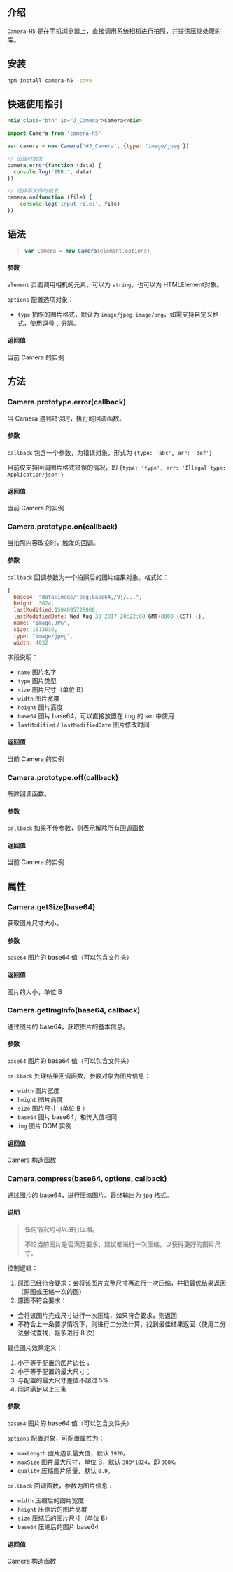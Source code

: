 ## 介绍

`Camera-H5` 是在手机浏览器上，直接调用系统相机进行拍照，并提供压缩处理的库。

## 安装

```bash
npm install camera-h5 -save
```

## 快速使用指引

```html
<div class="btn" id="J_Camera">Camera</div>
```

```js
import Camera from 'camera-h5'

var camera = new Camera('#J_Camera', {type: 'image/jpeg'})

// 出错时触发
camera.error(function (data) {
  console.log('ERR:', data)
})

// 选择新文件时触发
camera.on(function (file) {
    console.log('Input File:', file)
})
```

## 语法

> ```js
> var Camera = new Camera(element,options)
> ```

#### 参数

`element` 页面调用相机的元素，可以为 `string`，也可以为 HTMLElement对象。

`options` 配置选项对象：

* `type` 拍照的图片格式，默认为 `image/jpeg,image/png`，如需支持自定义格式，使用逗号 `,` 分隔。

#### 返回值

当前 Camera 的实例


## 方法

### Camera.prototype.error(callback)

当 Camera 遇到错误时，执行的回调函数。

#### 参数

`callback` 包含一个参数，为错误对象，形式为 `{type: 'abc', err: 'def'}`

目前仅支持回调图片格式错误的情况，即 `{type: 'type', err: 'Illegal type: Application/json'}`

#### 返回值 

当前 Camera 的实例

### Camera.prototype.on(callback)

当拍照内容改变时，触发的回调。

#### 参数

`callback` 回调参数为一个拍照后的图片结果对象。格式如：

```js
{
  base64: "data:image/jpeg;base64,/9j/...",
  height: 3024, 
  lastModified:1504095728000,
  lastModifiedDate: Wed Aug 30 2017 20:22:08 GMT+0800 (CST) {},
  name: "Image.JPG",
  size: 1513616,
  type: "image/jpeg",
  width: 4032
```

字段说明：

- `name` 图片名字
- `type` 图片类型
- `size` 图片尺寸（单位 B）
- `width` 图片宽度
- `height` 图片高度
- `base64` 图片 base64，可以直接放置在 img 的 src 中使用
- `lastModified` / `lastModifiedDate` 图片修改时间

#### 返回值

当前 Camera 的实例

### Camera.prototype.off(callback)

解除回调函数。

#### 参数

`callback` 如果不传参数，则表示解除所有回调函数

#### 返回值

当前 Camera 的实例

## 属性

### Camera.getSize(base64)

获取图片尺寸大小。

#### 参数

`base64` 图片的 base64 值（可以包含文件头）

#### 返回值

图片的大小，单位 B

### Camera.getImgInfo(base64, callback)

通过图片的 base64，获取图片的基本信息。

#### 参数

`base64` 图片的 base64 值（可以包含文件头）

`callback` 处理结果回调函数，参数对象为图片信息：

* `width` 图片宽度
* `height` 图片高度
* `size` 图片尺寸（单位 B ）
* `base64` 图片 base64，和传入值相同
* `img` 图片 DOM 实例

#### 返回值

Camera 构造函数

### Camera.compress(base64, options, callback)

通过图片的 base64，进行压缩图片。最终输出为 `jpg` 格式。

#### 说明

> 任何情况均可以进行压缩。
>
> 不论当前图片是否满足要求，建议都进行一次压缩，以获得更好的图片尺寸。

控制逻辑：

1. 原图已经符合要求：会将该图片完整尺寸再进行一次压缩，并把最优结果返回（原图或压缩一次的图）
2. 原图不符合要求：
 * 会将该图片完成尺寸进行一次压缩，如果符合要求，则返回
 * 不符合上一条要求情况下，则进行二分法计算，找到最佳结果返回（使用二分法尝试查找，最多进行 8 次）

最佳图片效果定义：

1. 小于等于配置的图片边长；
2. 小于等于配置的最大尺寸；
3. 与配置的最大尺寸差值不超过 5%
4. 同时满足以上三条

#### 参数

`base64` 图片的 base64 值（可以包含文件头）

`options` 配置对象，可配置属性为：

* `maxLength` 图片边长最大值，默认 `1920`。
* `maxSize` 图片最大尺寸，单位 B，默认 `300*1024`，即 `300K`。
* `quality` 压缩图片质量，默认 `0.9`。

`callback` 回调函数，参数为图片信息：

* `width` 压缩后的图片宽度
* `height` 压缩后的图片高度
* `size` 压缩后的图片尺寸（单位 B）
* `base64` 压缩后的图片 base64 

#### 返回值

Camera 构造函数



